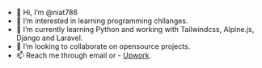 - 👋 Hi, I’m @niat786
- 👀 I’m interested in learning programming chllanges.
- 🌱 I’m currently learning Python and working with Tailwindcss, Alpine.js, Django and Laravel.
- 💞️ I’m looking to collaborate on opensource projects.
- 📫 Reach me through email or - [Upwork](https://www.upwork.com/freelancers/~0101dd56dbf9c55e58).

<!---
niat786/niat786 is a ✨ special ✨ repository because its `README.md` (this file) appears on your GitHub profile.
You can click the Preview link to take a look at your changes.
--->
